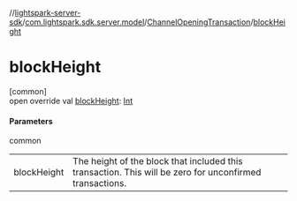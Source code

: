 //[lightspark-server-sdk](../../../index.md)/[com.lightspark.sdk.server.model](../index.md)/[ChannelOpeningTransaction](index.md)/[blockHeight](block-height.md)

# blockHeight

[common]\
open override val [blockHeight](block-height.md): [Int](https://kotlinlang.org/api/latest/jvm/stdlib/kotlin/-int/index.html)

#### Parameters

common

| | |
|---|---|
| blockHeight | The height of the block that included this transaction. This will be zero for unconfirmed transactions. |
